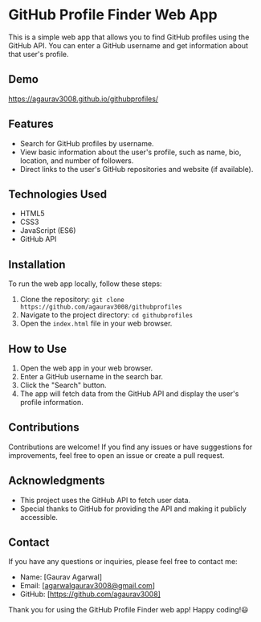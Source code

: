 # GitHub Profile Finder Web App

This is a simple web app that allows you to find GitHub profiles using the GitHub API. You can enter a GitHub username and get information about that user's profile.

## Demo

https://agaurav3008.github.io/githubprofiles/

## Features

- Search for GitHub profiles by username.
- View basic information about the user's profile, such as name, bio, location, and number of followers.
- Direct links to the user's GitHub repositories and website (if available).

## Technologies Used

- HTML5
- CSS3
- JavaScript (ES6)
- GitHub API

## Installation

To run the web app locally, follow these steps:

1. Clone the repository: `git clone https://github.com/agaurav3008/githubprofiles`
2. Navigate to the project directory: `cd githubprofiles`
3. Open the `index.html` file in your web browser.

## How to Use

1. Open the web app in your web browser.
2. Enter a GitHub username in the search bar.
3. Click the "Search" button.
4. The app will fetch data from the GitHub API and display the user's profile information.

## Contributions

Contributions are welcome! If you find any issues or have suggestions for improvements, feel free to open an issue or create a pull request.

## Acknowledgments

- This project uses the GitHub API to fetch user data.
- Special thanks to GitHub for providing the API and making it publicly accessible.

## Contact

If you have any questions or inquiries, please feel free to contact me:

- Name: [Gaurav Agarwal] 
- Email: [agarwalgaurav3008@gmail.com]
- GitHub: [https://github.com/agaurav3008]

Thank you for using the GitHub Profile Finder web app! Happy coding!😃

